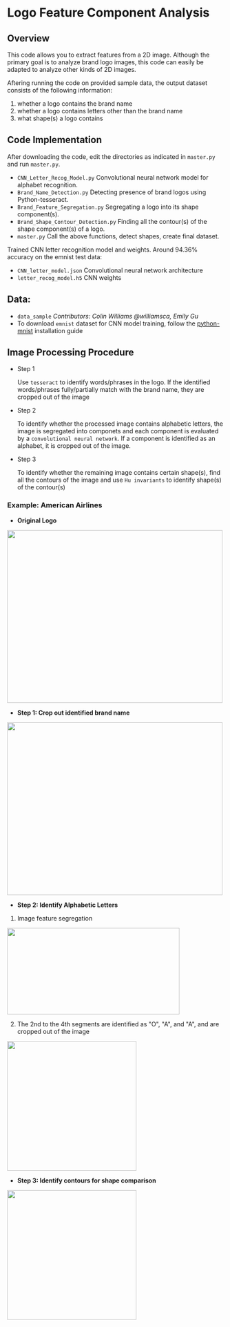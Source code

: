 # Logo Feature Component Analysis

## Overview

This code allows you to extract features from a 2D image. Although the primary goal is to analyze brand logo images, this code can easily be adapted to analyze other kinds of 2D images. 

Aftering running the code on provided sample data, the output dataset consists of the following information:

  1.	whether a logo contains the brand name
  2.	whether a logo contains letters other than the brand name
  3.	what shape(s) a logo contains 
  

## Code Implementation

After downloading the code, edit the directories as indicated in `master.py` and run `master.py`. 

*   `CNN_Letter_Recog_Model.py` Convolutional neural network model for alphabet recognition.
*	`Brand_Name_Detection.py` Detecting presence of brand logos using Python-tesseract.
*	`Brand_Feature_Segregation.py` Segregating a logo into its shape component(s).
*	`Brand_Shape_Contour_Detection.py` Finding all the contour(s) of the shape component(s) of a logo.
*	`master.py` Call the above functions, detect shapes, create final dataset.

Trained CNN letter recognition model and weights. Around 94.36% accuracy on the emnist test data:
* `CNN_letter_model.json` Convolutional neural network architecture
* `letter_recog_model.h5` CNN weights


## Data:

* `data_sample` *Contributors: Colin Williams @williamsca, Emily Gu*
*  To download `emnist` dataset for CNN model training, follow the [python-mnist](https://pypi.org/project/python-mnist/) installation guide

## Image Processing Procedure

- Step 1

   Use `tesseract` to identify words/phrases in the logo. If the identified words/phrases fully/partially match with the brand name, they are cropped out of the image

- Step 2

   To identify whether the processed image contains alphabetic letters, the image is segregated into componets and each component is evaluated by a `convolutional neural network`. If a component is identified as an alphabet, it is cropped out of the image. 

- Step 3

   To identify whether the remaining image contains certain shape(s), find all the contours of the image and use `Hu invariants` to identify shape(s) of the contour(s)
   
### Example: American Airlines

* **Original Logo** 

<img src="https://user-images.githubusercontent.com/48388315/56430917-fdd8be00-6295-11e9-9c36-8f6b9514d347.jpg" align="center"  height="400" width="500">

* **Step 1: Crop out identified brand name**

<img src="https://user-images.githubusercontent.com/48388315/56432695-58751880-629c-11e9-9eeb-48d18c6b40ea.jpg" align="center"  height="400" width="500">

* **Step 2: Identify Alphabetic Letters**

1. Image feature segregation

<img src="https://user-images.githubusercontent.com/48388315/56434909-95450d80-62a4-11e9-80ae-66dbb64342bd.png" align="center"  height="200" width="400">

2. The 2nd to the 4th segments are identified as "O", "A", and "A", and are cropped out of the image

<img src="https://user-images.githubusercontent.com/48388315/56435242-ce31b200-62a5-11e9-9374-41b709ecdba5.jpg" align="center"  height="300" width="300">


* **Step 3: Identify contours for shape comparison**

<img src="https://user-images.githubusercontent.com/48388315/56435967-4a2cf980-62a8-11e9-9233-e91b4f076627.jpg" align="center"  height="300" width="300">



